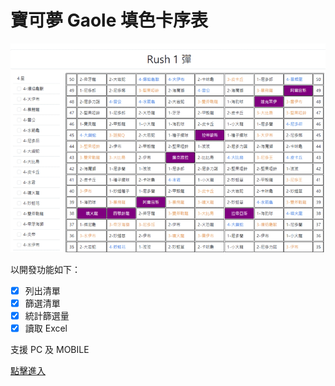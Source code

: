 # 寶可夢 Gaole 填色卡序表

![](/img/demo.gif)

以開發功能如下：
- [x] 列出清單
- [x] 篩選清單
- [x] 統計篩選量
- [x] 讀取 Excel

支援 PC 及 MOBILE

[點擊進入](https://hi-alan-liu.github.io/pokemon-gaole/)
